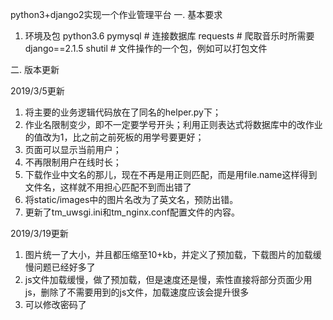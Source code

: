 python3+django2实现一个作业管理平台
一. 基本要求
1. 环境及包
  python3.6
  pymysql  # 连接数据库
  requests  # 爬取音乐时所需要
  django==2.1.5
  shutil  # 文件操作的一个包，例如可以打包文件
  
二. 版本更新

2019/3/5更新

1. 将主要的业务逻辑代码放在了同名的helper.py下；
2. 作业名限制变少，即不一定要学号开头；利用正则表达式将数据库中的改作业的值改为1，比之前之前死板的用学号要更好；
3. 页面可以显示当前用户；
4. 不再限制用户在线时长；
5. 下载作业中文名的那儿，现在不再是用正则匹配，而是用file.name这样得到文件名，这样就不用担心匹配不到而出错了
6. 将static/images中的图片名改为了英文名，预防出错。
7. 更新了tm_uwsgi.ini和tm_nginx.conf配置文件的内容。

2019/3/19更新
1. 图片统一了大小，并且都压缩至10+kb，并定义了预加载，下载图片的加载缓慢问题已经好多了
2. js文件加载缓慢，做了预加载，但是速度还是慢，索性直接将部分页面少用js，删除了不需要用到的js文件，加载速度应该会提升很多
3. 可以修改密码了